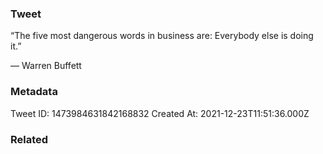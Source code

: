 ### Tweet
“The five most dangerous words in business are: Everybody else is doing it.”

— Warren Buffett

### Metadata
Tweet ID: 1473984631842168832
Created At: 2021-12-23T11:51:36.000Z

### Related

